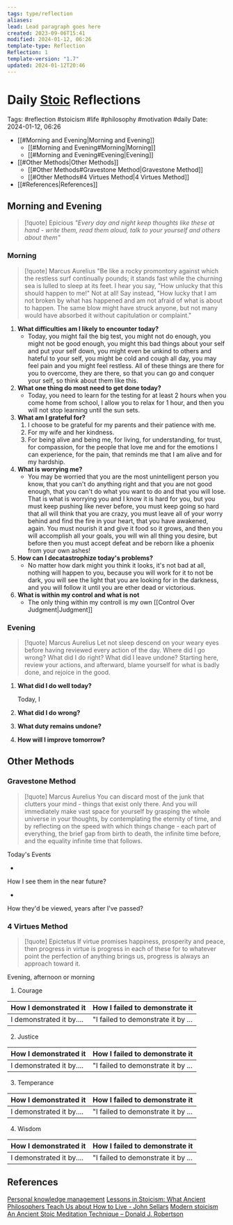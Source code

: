 ```yaml
---
tags: type/reflection
aliases: 
lead: Lead paragraph goes here
created: 2023-09-06T15:41
modified: 2024-01-12, 06:26
template-type: Reflection
Reflection: 1
template-version: "1.7"
updated: 2024-01-12T20:46
---
```



# Daily [Stoic](../SLIP-BOX/Stoicism.md) Reflections

Tags:  #reflection #stoicism #life #philosophy #motivation #daily 
Date: 2024-01-12, 06:26

- [[#Morning and Evening|Morning and Evening]]
	- [[#Morning and Evening#Morning|Morning]]
	- [[#Morning and Evening#Evening|Evening]]
- [[#Other Methods|Other Methods]]
	- [[#Other Methods#Gravestone Method|Gravestone Method]]
	- [[#Other Methods#4 Virtues Method|4 Virtues Method]]
- [[#References|References]]


## Morning and Evening

> [!quote] Epicious 
> _"Every day and night keep thoughts like these at hand - write them, read them aloud, talk to your yourself and others about them"_

### Morning

> [!quote] Marcus Aurelius
> "Be like a rocky promontory against which the restless surf continually pounds; it stands fast while the churning sea is lulled to sleep at its feet. I hear you say, "How unlucky that this should happen to me!" Not at all! Say instead, "How lucky that I am not broken by what has happened and am not afraid of what is about to happen. The same blow might have struck anyone, but not many would have absorbed it without capitulation or complaint."

1. **What difficulties am I likely to encounter today?**
	- Today, you might fail the big test, you might not do enough, you might not be good enough, you might this bad things about your self and put your self down, you might even be unkind to others and hateful to your self, you might be cold and cough all day, you may feel pain and you might feel restless. All of these things are there for you to overcome, they are there, so that you can go and conquer your self, so think about them like this.
2. **What one thing do most need to get done today?**
	- Today, you need to learn for the testing for at least 2 hours when you come home from school, I allow you to relax for 1 hour, and then you will not stop learning until the sun sets. 
1. **What am I grateful for?**
	1. I choose to be grateful for my parents and their patience with me.
	2. For my wife and her kindness.
	3. For being alive and being me, for living, for understanding, for trust, for compassion, for the people that love me and for the emotions I can experience, for the pain, that reminds me that I am alive and for my hardship. 
2. **What is worrying me?**
	- You may be worried that you are the most unintelligent person you know, that you can't do anything right and that you are not good enough, that you can't do what you want to do and that you will lose. That is what is worrying you and I know it is hard for you, but you must keep pushing like never before, you must keep going so hard that all will think that you are crazy, you must leave all of your worry behind and find the fire in your heart, that you have awakened, again. You must nourish it and give it food so it grows, and then you will accomplish all your goals, you will win all thing you desire, but before then you must accept defeat and be reborn like a phoenix from your own ashes!
3. **How can I decatastrophize today's problems?**
	- No matter how dark might you think it looks, it's not bad at all, nothing will happen to you, because you will work for it to not be dark, you will see the light that you are looking for in the darkness, and you will follow it until you are ether dead or victorious. 
4. **What is within my control and what is not**
	- The only thing within my controll is my own [[Control Over Judgment|Judgment]]

### Evening

> [!quote] Marcus Aurelius
> Let not sleep descend on your weary eyes before having reviewed every action of the day. Where did I go wrong? What did I do right? What did I leave undone? Starting here, review your actions, and afterward, blame yourself for what is badly done, and rejoice in the good.

1. **What did I do well today?**

	Today, I 

2. **What did I do wrong?**

4. **What duty remains undone?**

5. **How will I improve tomorrow?**

## Other Methods

### Gravestone Method

> [!quote] Marcus Aurelius
> You can discard most of the junk that clutters your mind - things that exist only there. And you will immediately make vast space for yourself by grasping the whole universe in your thoughts, by contemplating the eternity of time, and by reflecting on the speed with which things change - each part of everything, the brief gap from birth to death, the infinite time before, and the equality infinite time that follows. 

Today's Events 

-

How I see them in the near future? 

-

How they'd be viewed, years after I've passed?

### 4 Virtues Method

> [!quote] Epictetus 
> If virtue promises happiness, prosperity and peace, then progress in virtue is progress in each of these for to whatever point the perfection of anything brings us, progress is always an approach toward it.

Evening, afternoon or morning

1. Courage 

| How I demonstrated it  | How I failed to demonstrate it |
| ------------------- | ---------------- |
| I demonstrated it by....                 | "I failed to demonstrate it by ...              |

2. Justice

| How I demonstrated it  | How I failed to demonstrate it |
| ------------------- | ---------------- |
| I demonstrated it by....                 | "I failed to demonstrate it by ...             

3. Temperance

| How I demonstrated it  | How I failed to demonstrate it |
| ------------------- | ---------------- |
| I demonstrated it by....                 | "I failed to demonstrate it by ...             

4. Wisdom

| How I demonstrated it  | How I failed to demonstrate it |
| ------------------- | ---------------- |
| I demonstrated it by....                 | "I failed to demonstrate it by ...             

## References

[Personal knowledge management](Personal%20knowledge%20management.md)
[Lessons in Stoicism: What Ancient Philosophers Teach Us about How to Live - John Sellars](https://books.google.cz/books/about/Lessons_in_Stoicism.html?id=ky84zQEACAAJ&redir_esc=y)
[Modern stoicism](https://modernstoicism.com/)
[An Ancient Stoic Meditation Technique – Donald J. Robertson](https://donaldrobertson.name/2017/03/22/an-ancient-stoic-meditation-technique/)


